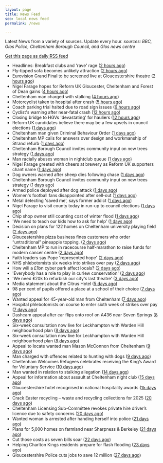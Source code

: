 ```yaml
---
layout: page
title: News Feed
seo: local news feed
permalink: /news

---
```


Latest News from a variety of sources. Update every hour.
_sources: BBC, Glos Police, Cheltenham Borough Council, and Glos news centre_

[Get this page as daily RSS feed](/daily.rss)

<!-- news_marker starts -->
- Headlines: Breakfast clubs and 'rave' rage ([2 hours ago](https://www.bbc.com/news/articles/c20xj544q0qo))
- Fly-tipped sofa becomes unlikely attraction ([2 hours ago](https://www.bbc.com/news/articles/cgrgd7nz912o))
- Eurovision Grand Final to be screened live at Gloucestershire theatre ([2 hours ago](https://gloucesternewscentre.co.uk/eurovision-grand-final-to-be-screened-live-at-gloucestershire-theatre/))
- Nigel Farage hopes for Reform UK Gloucester, Cheltenham and Forest of Dean gains ([4 hours ago](https://gloucesternewscentre.co.uk/nigel-farage-hopes-for-reform-uk-gloucester-cheltenham-and-forest-of-dean-gains/))
- Cheltenham man charged with stalking ([4 hours ago](https://gloucesternewscentre.co.uk/cheltenham-man-charged-with-stalking/))
- Motorcyclist taken to hospital after crash ([5 hours ago](https://www.bbc.com/news/articles/cvgn3jedydxo))
- Coach parking trial halted due to road sign issues ([6 hours ago](https://www.bbc.com/news/articles/cx20gzx1mnpo))
- Cyclist's warning after near-fatal crash ([12 hours ago](https://www.bbc.com/news/articles/c1wd823zgjro))
- Closing bridge to HGVs 'devastating' for hauliers ([12 hours ago](https://www.bbc.com/news/articles/cjewdd2xz7qo))
- Reform UK candidates believe there may be a few upsets in council elections ([1 days ago](https://gloucesternewscentre.co.uk/reform-uk-candidates-believe-there-may-be-a-few-upsets-in-council-elections/))
- Cheltenham man given Criminal Behaviour Order ([1 days ago](https://gloucesternewscentre.co.uk/cheltenham-man-given-criminal-behaviour-order/))
- Cheltenham MP calls for answers over design and workmanship of Strand refurb ([1 days ago](https://gloucesternewscentre.co.uk/cheltenham-mp-calls-for-answers-over-design-and-workmanship-of-strand-refurb/))
- Cheltenham Borough Council invites community input on new trees strategy ([1 days ago](https://gloucesternewscentre.co.uk/cheltenham-borough-council-invites-community-input-on-new-trees-strategy/))
- Man racially abuses woman in nightclub queue ([1 days ago](https://gloucesternewscentre.co.uk/man-racially-abuses-woman-in-nightclub-queue/))
- Nigel Farage greeted with cheers at brewery as Reform UK supporters chant name ([1 days ago](https://gloucesternewscentre.co.uk/nigel-farage-greeted-with-cheers-at-brewery-as-reform-uk-supporters-chant-name/))
- Dog owners warned after sheep dies following chase ([1 days ago](https://www.bbc.com/news/articles/c5y65vdyevko))
- Cheltenham Borough Council invites community input on new trees strategy ([1 days ago](https://www.cheltenham.gov.uk/news/article/3005/cheltenham_borough_council_invites_community_input_on_new_trees_strategy))
- Armed police deployed after dog attack ([1 days ago](https://www.bbc.com/news/articles/c4g8r1pey3do))
- Women's football fans disappointed after sell-out ([1 days ago](https://www.bbc.com/news/articles/cgkg8d2gklvo))
- Metal detecting 'saved me', says former addict ([1 days ago](https://www.bbc.com/news/articles/cr4nqy0qpq1o))
- Nigel Farage to visit county today in run-up to council elections ([1 days ago](https://gloucesternewscentre.co.uk/nigel-farage-to-visit-county-today-in-run-up-to-council-elections/))
- Chip shop owner still counting cost of winter flood ([1 days ago](https://www.bbc.com/news/articles/clyw6p36n6go))
- 'We need to teach our kids how to ask for help' ([1 days ago](https://www.bbc.com/news/articles/cq6781d79q1o))
- Decision on plans for 122 homes on Cheltenham university playing field ([2 days ago](https://gloucesternewscentre.co.uk/decision-on-plans-for-122-homes-on-cheltenham-university-playing-field/))
- Gloucestershire pizza business fines customers who order “untraditional” pineapple topping. ([2 days ago](https://gloucesternewscentre.co.uk/gloucestershire-pizza-business-fines-customers-who-order-untraditional-pineapple-topping/))
- Cheltenham MP to run in racecourse half-marathon to raise funds for modern cancer centre ([2 days ago](https://gloucesternewscentre.co.uk/cheltenham-mp-to-run-in-racecourse-half-marathon-to-raise-funds-for-modern-cancer-centre/))
- Faith leaders say Pope 'represented hope' ([2 days ago](https://www.bbc.com/news/articles/cjew1v30ej8o))
- NHS phlebotomists six weeks into strikes over pay ([2 days ago](https://www.bbc.com/news/articles/cly81x3zz2mo))
- How will a £1bn cyber park affect locals? ([2 days ago](https://www.bbc.com/news/articles/c86jjggz1gwo))
- 'Everybody has a role to play in curlew conservation' ([2 days ago](https://www.bbc.com/news/articles/c20x1l39q77o))
- 'We need £20k to refurbish our city's last theatre' ([3 days ago](https://www.bbc.com/news/articles/ce92rln7292o))
- Media statement about the Citrus Hotel ([5 days ago](https://www.cheltenham.gov.uk/news/article/3004/media_statement_about_the_citrus_hotel))
- 98 per cent of pupils offered a place at a school of their choice ([7 days ago](https://gloucesternewscentre.co.uk/98-per-cent-of-pupils-offered-a-place-at-a-school-of-their-choice/))
- Wanted appeal for 45-year-old man from Cheltenham ([7 days ago](https://gloucesternewscentre.co.uk/wanted-appeal-for-45-year-old-man-from-cheltenham/))
- Hospital phlebotomists on course to enter sixth week of strikes over pay ([7 days ago](https://gloucesternewscentre.co.uk/hospital-phlebotomists-on-course-to-enter-sixth-week-of-strikes-over-pay/))
- Dashcam appeal after car flips onto roof on A436 near Seven Springs ([8 days ago](https://gloucesternewscentre.co.uk/dashcam-appeal-after-car-flips-onto-roof-on-a436-near-seven-springs/))
- Six-week consultation now live for Leckhampton with Warden Hill neighbourhood plan ([8 days ago](https://gloucesternewscentre.co.uk/six-week-consultation-now-live-for-leckhampton-with-warden-hill-neighbourhood-plan-2/))
- Six-week consultation now live for Leckhampton with Warden Hill neighbourhood plan ([8 days ago](https://www.cheltenham.gov.uk/news/article/3003/six-week_consultation_now_live_for_leckhampton_with_warden_hill_neighbourhood_plan))
- Appeal to locate wanted man Mason McConnon from Cheltenham ([9 days ago](https://gloucesternewscentre.co.uk/appeal-to-locate-wanted-man-mason-mcconnon-from-cheltenham/))
- Man charged with offences related to hunting with dogs ([9 days ago](https://gloucesternewscentre.co.uk/man-charged-with-offences-related-to-hunting-with-dogs/))
- Cheltenham Welcomes Refugees celebrates receiving the King’s Award for Voluntary Service ([10 days ago](https://gloucesternewscentre.co.uk/cheltenham-welcomes-refugees-celebrates-receiving-the-kings-award-for-voluntary-service/))
- Man wanted in relation to stalking allegation ([14 days ago](https://gloucesternewscentre.co.uk/man-wanted-in-relation-to-stalking-allegation/))
- Appeal for information about assault at Cheltenham night club ([15 days ago](https://gloucesternewscentre.co.uk/appeal-for-information-about-assault-at-cheltenham-night-club/))
- Gloucestershire hotel recognised in national hospitality awards ([15 days ago](https://gloucesternewscentre.co.uk/gloucestershire-hotel-recognised-in-national-hospitality-awards/))
- Crack Easter recycling – waste and recycling collections for 2025 ([20 days ago](https://www.cheltenham.gov.uk/news/article/3002/crack_easter_recycling_%E2%80%93_waste_and_recycling_collections_for_2025))
- Cheltenham Licensing Sub-Committee revokes private hire driver’s licence due to safety concerns ([20 days ago](https://www.cheltenham.gov.uk/news/article/3001/cheltenham_licensing_sub-committee_revokes_private_hire_drivers_licence_due_to_safety_concerns))
- Wanted woman is arrested after handing herself into police ([21 days ago](https://gloucesternewscentre.co.uk/wanted-woman-is-arrested-after-handing-herself-into-police/))
- Plans for 5,000 homes on farmland near Sharpness & Berkeley ([21 days ago](https://www.bbc.co.uk/sounds/play/p0l1v3k3))
- Cut those costs as seven bills soar ([22 days ago](https://www.bbc.co.uk/sounds/play/p0l1mstk))
- Helping Charlton Kings residents prepare for flash flooding ([23 days ago](https://www.cheltenham.gov.uk/news/article/3000/helping_charlton_kings_residents_prepare_for_flash_flooding))
- Gloucestershire Police cuts jobs to save 12 million ([27 days ago](https://www.bbc.co.uk/sounds/play/p0l0mzhx))

<!-- news_marker ends -->
